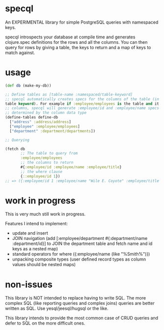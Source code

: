 # specql

An EXPERIMENTAL library for simple PostgreSQL queries with namespaced keys.

specql introspects your database at compile time and generates clojure.spec definitions for the rows
and all the columns.
You can then query for rows by giving a table, the keys to return and a map of keys to match against.


# usage

```clojure
(def db (make-my-db))

;; Define tables as [table-name :namespaced/table-keyword]
;; specql automatically creates specs for the columns of the table (in the same namespace as the
table keyword). For example if :employee/employees is the table and it has "id" and "name"
;; columns, specql will generate :employee/id and :employee/name specs with predicates
;; determined by the column data type
(define-tables define-db
  ["address" :address/address]
  ["employee" :employee/employees]
  ["department" :department/departments])

;; Querying

(fetch db
       ;; The table to query from
       :employee/employees
       ;; the columns to return
       #{:employee/id :employee/name :employee/title}
       ;; the where clause
       {::employee/id 1})
;; => ({:employee/id 1 :employee/name "Wile E. Coyote" :employee/title "Super genius"})

```

# work in progress

This is very much still work in progress.

Features I intend to implement:
* update and insert
* JOIN navigation (add [:employee/department #{:department/name :department/id}] to JOIN the department table and fetch name and id keys as a nested map)
* standard operators for where  ({:employee/name (like "%Smith%")})
* unpacking composite types (user defined record types as column values should be nested maps)

# non-issues

This library is NOT intended to replace having to write SQL. The more complex SQL (like
reporting queries and complex joins) queries are better written as SQL. Use yesql/jeesql/hugsql
or the like.

This library intends to provide the most common case of CRUD queries and defer to SQL on the more difficult ones.
